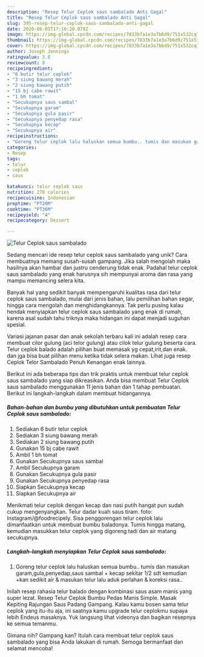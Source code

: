 ```yaml
---
description: "Resep Telur Ceplok saus sambalado Anti Gagal"
title: "Resep Telur Ceplok saus sambalado Anti Gagal"
slug: 395-resep-telur-ceplok-saus-sambalado-anti-gagal
date: 2020-06-05T17:10:20.078Z
image: https://img-global.cpcdn.com/recipes/7833b7a1e3a7b6d9/751x532cq70/telur-ceplok-saus-sambalado-foto-resep-utama.jpg
thumbnail: https://img-global.cpcdn.com/recipes/7833b7a1e3a7b6d9/751x532cq70/telur-ceplok-saus-sambalado-foto-resep-utama.jpg
cover: https://img-global.cpcdn.com/recipes/7833b7a1e3a7b6d9/751x532cq70/telur-ceplok-saus-sambalado-foto-resep-utama.jpg
author: Joseph Jennings
ratingvalue: 3.8
reviewcount: 8
recipeingredient:
- "6 butir telur ceplok"
- "3 siung bawang merah"
- "2 siung bawang putih"
- "15 bj cabe rawit"
- "1 bh tomat"
- "Secukupnya saus sambal"
- "Secukupnya garam"
- "Secukupnya gula pasir"
- "Secukupnya penyedap rasa"
- "Secukupnya kecap"
- "Secukupnya air"
recipeinstructions:
- "Goreng telur ceplok lalu haluskan semua bumbu.. tumis dan masukan garam,gula,penyedap,saus sambal + kecap sekitar 1/2 sdt kemudian +kan sedikit air &amp; masukan telur lalu aduk perlahan &amp; koreksi rasa.."
categories:
- Resep
tags:
- telur
- ceplok
- saus

katakunci: telur ceplok saus 
nutrition: 278 calories
recipecuisine: Indonesian
preptime: "PT20M"
cooktime: "PT36M"
recipeyield: "4"
recipecategory: Dessert

---
```



![Telur Ceplok saus sambalado](https://img-global.cpcdn.com/recipes/7833b7a1e3a7b6d9/751x532cq70/telur-ceplok-saus-sambalado-foto-resep-utama.jpg)

Sedang mencari ide resep telur ceplok saus sambalado yang unik? Cara membuatnya memang susah-susah gampang. Jika salah mengolah maka hasilnya akan hambar dan justru cenderung tidak enak. Padahal telur ceplok saus sambalado yang enak harusnya sih mempunyai aroma dan rasa yang mampu memancing selera kita.

Banyak hal yang sedikit banyak mempengaruhi kualitas rasa dari telur ceplok saus sambalado, mulai dari jenis bahan, lalu pemilihan bahan segar, hingga cara mengolah dan menghidangkannya. Tak perlu pusing kalau hendak menyiapkan telur ceplok saus sambalado yang enak di rumah, karena asal sudah tahu triknya maka hidangan ini dapat menjadi suguhan spesial.

Variasi jajanan pasar dan anak sekolah terbaru kali ini adalah resep cara membuat cilor gulung (aci telor gulung) atau cilok telur gulung beserta cara. Telur ceplok balado adalah pilihan buat memasak yg cepat,irit,dan enak. dan jga bisa buat pilihan menu ketika tidak selera makan. Lihat juga resep Ceplok Telor Sambalado Penuh Kenangan enak lainnya.


Berikut ini ada beberapa tips dan trik praktis untuk membuat telur ceplok saus sambalado yang siap dikreasikan. Anda bisa membuat Telur Ceplok saus sambalado menggunakan 11 jenis bahan dan 1 tahap pembuatan. Berikut ini langkah-langkah dalam membuat hidangannya.

<!--inarticleads1-->

##### Bahan-bahan dan bumbu yang dibutuhkan untuk pembuatan Telur Ceplok saus sambalado:

1. Sediakan 6 butir telur ceplok
1. Sediakan 3 siung bawang merah
1. Sediakan 2 siung bawang putih
1. Gunakan 15 bj cabe rawit
1. Ambil 1 bh tomat
1. Gunakan Secukupnya saus sambal
1. Ambil Secukupnya garam
1. Gunakan Secukupnya gula pasir
1. Gunakan Secukupnya penyedap rasa
1. Siapkan Secukupnya kecap
1. Siapkan Secukupnya air


Menikmati telur ceplok dengan kecap dan nasi putih hangat pun sudah cukup mengenyangkan. Telur dadar kuah saus tiram. foto: Instagram/@foodrecipely. Sisa penggorengan telur ceplok lalu dimanfaatkan untuk membuat bumbu baladonya. Tumis hingga matang, kemudian masukkan telur ceplok yang digoreng tadi dan air matang secukupnya. 

<!--inarticleads2-->

##### Langkah-langkah menyiapkan Telur Ceplok saus sambalado:

1. Goreng telur ceplok lalu haluskan semua bumbu.. tumis dan masukan garam,gula,penyedap,saus sambal + kecap sekitar 1/2 sdt kemudian +kan sedikit air &amp; masukan telur lalu aduk perlahan &amp; koreksi rasa..


Inilah resep rahasia telur balado dengan kombinasi saus asam manis yang super lezat. Resep Telur Ceplok Bumbu Pedas Manis Simple. Masak Kepiting Rajungan Saus Padang Gampang. Kalau kamu bosen sama telur ceplok yang itu-itu aja, ini saatnya kamu upgrade telur ceplokmu supaya lebih Endeus masaknya. Yuk langsung lihat videonya dan bagikan resepnya ke semua temanmu. 

Gimana nih? Gampang kan? Itulah cara membuat telur ceplok saus sambalado yang bisa Anda lakukan di rumah. Semoga bermanfaat dan selamat mencoba!
